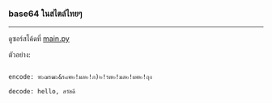 ### base64 ในสไตล์ไทยๆ 

---

ดูซอร์สโค้ดที่ [main.py](https://github.com/Meikouuu/tb/blob/main/main.py)

ตัวอย่าง:

```txt

encode: ฑ๖ฌรฒ๖&ร๘ฅ๒!มล๒!ภ)๒!รต๒!มล๒!ผฅ๒!ฤง

decode: hello, สวัสดี
